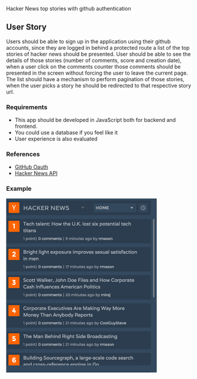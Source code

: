 Hacker News top stories with github authentication

## User Story
Users should be able to sign up in the application using their github accounts, since they are logged in behind a protected route a list of the top stories of hacker news should be presented.
User should be able to see the details of those stories (number of comments, score and creation date), when a user click on the comments counter those comments should be presented in the screen without forcing the user to leave the current page.
The list should have a mechanism to perform pagination of those stories, when the user picks a story he should be redirected to that respective story url.

### Requirements
- This app should be developed in JavaScript both for backend and frontend.
- You could use a database if you feel like it
- User experience is also evaluated

### References
- [GitHub Oauth](https://developer.github.com/v3/oauth/)
- [Hacker News API](https://github.com/HackerNews/API)

### Example
![hackernews](/imgs/hackernews.png)
